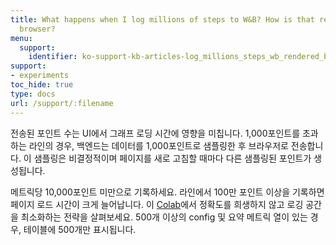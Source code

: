 ```yaml
---
title: What happens when I log millions of steps to W&B? How is that rendered in the
  browser?
menu:
  support:
    identifier: ko-support-kb-articles-log_millions_steps_wb_rendered_browser
support:
- experiments
toc_hide: true
type: docs
url: /support/:filename
---
```


전송된 포인트 수는 UI에서 그래프 로딩 시간에 영향을 미칩니다. 1,000포인트를 초과하는 라인의 경우, 백엔드는 데이터를 1,000포인트로 샘플링한 후 브라우저로 전송합니다. 이 샘플링은 비결정적이며 페이지를 새로 고침할 때마다 다른 샘플링된 포인트가 생성됩니다.

메트릭당 10,000포인트 미만으로 기록하세요. 라인에서 100만 포인트 이상을 기록하면 페이지 로드 시간이 크게 늘어납니다. 이 [Colab](http://wandb.me/log-hf-colab)에서 정확도를 희생하지 않고 로깅 공간을 최소화하는 전략을 살펴보세요. 500개 이상의 config 및 요약 메트릭 열이 있는 경우, 테이블에 500개만 표시됩니다.
